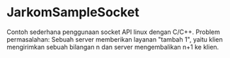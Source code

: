 JarkomSampleSocket
==================

Contoh sederhana penggunaan socket API linux dengan C/C++.
Problem permasalahan:
Sebuah server memberikan layanan "tambah 1", yaitu klien mengirimkan sebuah
bilangan n dan server mengembalikan n+1 ke klien.
